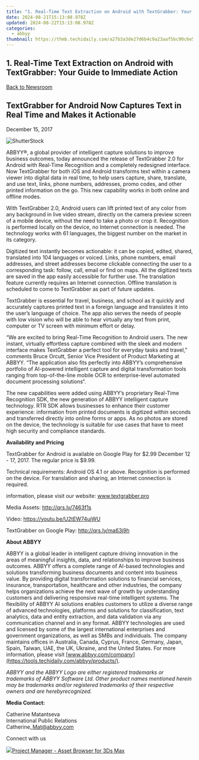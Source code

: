 ```yaml
---
title: "1. Real-Time Text Extraction on Android with TextGrabber: Your Guide to Immediate Action"
date: 2024-08-21T15:13:08.978Z
updated: 2024-08-22T15:13:08.978Z
categories:
  - abbyy
thumbnail: https://thmb.techidaily.com/a27b3a3de27d6b4c9a23aaf5bc90c6e51b30c3f5343bae186756d50b06815cf1.jpg
---
```


## 1. Real-Time Text Extraction on Android with TextGrabber: Your Guide to Immediate Action

[Back to Newsroom](https://tools.techidaily.com/abbyy/products/)

## TextGrabber for Android Now Captures Text in Real Time and Makes it Actionable

December 15, 2017

![ShutterStock](https://content.abbyy.com/-/media/project/abbyy/abbyy/branchtemplates/shutterstock_1272462163_1296-x-729.jpg?h=729&iar=0&w=1296)

ABBYY®, a global provider of intelligent capture solutions to improve business outcomes, today announced the release of TextGrabber 2.0 for Android with Real-Time Recognition and a completely redesigned interface. Now TextGrabber for both iOS and Android transforms text within a camera viewer into digital data in real time, to help users capture, share, translate, and use text, links, phone numbers, addresses, promo codes, and other printed information on the go. This new capability works in both online and offline modes.

With TextGrabber 2.0, Android users can lift printed text of any color from any background in live video stream, directly on the camera preview screen of a mobile device, without the need to take a photo or crop it. Recognition is performed locally on the device, no Internet connection is needed. The technology works with 61 languages, the biggest number on the market in its category.

Digitized text instantly becomes actionable: it can be copied, edited, shared, translated into 104 languages or voiced. Links, phone numbers, email addresses, and street addresses become clickable connecting the user to a corresponding task: follow, call, email or find on maps. All the digitized texts are saved in the app easily accessible for further use. The translation feature currently requires an Internet connection. Offline translation is scheduled to come to TextGrabber as part of future updates.

TextGrabber is essential for travel, business, and school as it quickly and accurately captures printed text in a foreign language and translates it into the user’s language of choice. The app also serves the needs of people with low vision who will be able to hear virtually any text from print, computer or TV screen with minimum effort or delay.

“We are excited to bring Real-Time Recognition to Android users. The new instant, virtually effortless capture combined with the sleek and modern interface makes TextGrabber a perfect tool for everyday tasks and travel,” comments Bruce Orcutt, Senior Vice President of Product Marketing at ABBYY. “The application also fits perfectly into ABBYY’s comprehensive portfolio of AI-powered intelligent capture and digital transformation tools ranging from top-of-the-line mobile OCR to enterprise-level automated document processing solutions“.

The new capabilities were added using ABBYY’s proprietary Real-Time Recognition SDK, the new generation of ABBYY intelligent capture technology. RTR SDK allows businesses to enhance their customer experience: information from printed documents is digitized within seconds and transferred directly into online forms or apps. As no photos are stored on the device, the technology is suitable for use cases that have to meet high security and compliance standards.

  
**Availability and Pricing**

TextGrabber for Android is available on Google Play for $2.99 December 12 - 17, 2017\. The regular price is $9.99.

Technical requirements: Android OS 4.1 or above. Recognition is performed on the device. For translation and sharing, an Internet connection is required.

information, please visit our website: [](http://www.textgrabber.pro/)www.textgrabber.pro

Media Assets: <http://qrs.ly/7463f1s>

Video: <https://youtu.be/U2tEW74ujWU>

TextGrabber on Google Play: <http://qrs.ly/ma63j9h>

  
**About ABBYY**

ABBYY is a global leader in intelligent capture driving innovation in the areas of meaningful insights, data, and relationships to improve business outcomes. ABBYY offers a complete range of AI-based technologies and solutions transforming business documents and content into business value. By providing digital transformation solutions to financial services, insurance, transportation, healthcare and other industries, the company helps organizations achieve the next wave of growth by understanding customers and delivering responsive real-time intelligent systems. The flexibility of ABBYY AI solutions enables customers to utilize a diverse range of advanced technologies, platforms and solutions for classification, text analytics, data and entity extraction, and data validation via any communication channel and in any format. ABBYY technologies are used and licensed by some of the largest international enterprises and government organizations, as well as SMBs and individuals. The company maintains offices in Australia, Canada, Cyprus, France, Germany, Japan, Spain, Taiwan, UAE, the UK, Ukraine, and the United States. For more information, please visit [www.abbyy.com/company](https://tools.techidaily.com/abbyy/products/).

_ABBYY and the ABBYY Logo are either registered trademarks or trademarks of ABBYY Software Ltd. Other product names mentioned herein may be trademarks and/or registered trademarks of their respective owners and are herebyrecognized._

**Media Contact:**

Catherine Matantseva  
International Public Relations  
Catherine\_Mat@abbyy.com

Connect with us

<ins class="adsbygoogle"
     style="display:block"
     data-ad-format="autorelaxed"
     data-ad-client="ca-pub-7571918770474297"
     data-ad-slot="1223367746"></ins>



<ins class="adsbygoogle"
     style="display:block"
     data-ad-client="ca-pub-7571918770474297"
     data-ad-slot="8358498916"
     data-ad-format="auto"
     data-full-width-responsive="true"></ins>

<!-- affiliate ads begin -->
<a href="https://secure.2checkout.com/order/checkout.php?PRODS=4709458&QTY=1&AFFILIATE=108875&CART=1"><img src="https://3d-kstudio.com/wp-content/uploads/2019/10/Project-Manager-version-3-1600x900-768x419.jpg" border="0">Project Manager - Asset Browser for 3Ds Max</a>
<!-- affiliate ads end -->